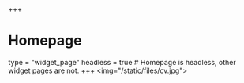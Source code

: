 +++
# Homepage
type = "widget_page"
headless = true  # Homepage is headless, other widget pages are not.
+++
<img="/static/files/cv.jpg">